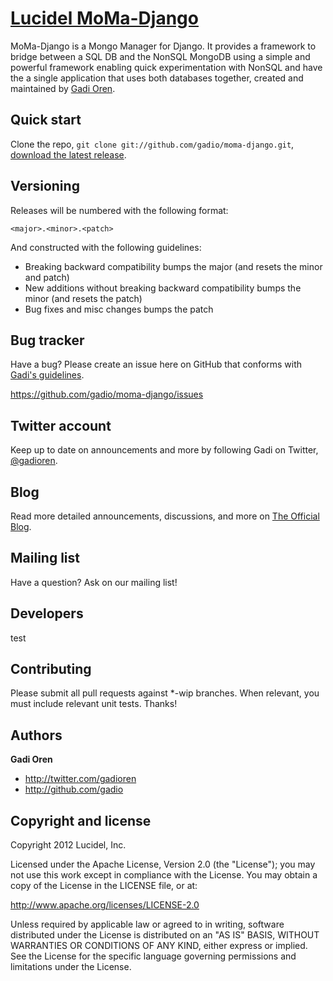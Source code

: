 [Lucidel MoMa-Django](http://twitter.github.com/gadio/moma-django) 
=================

MoMa-Django is a Mongo Manager for Django. It provides a framework to bridge between a SQL DB and the NonSQL MongoDB using a simple and powerful framework enabling quick experimentation with NonSQL and have the a single application that uses both databases together, created and maintained by [Gadi Oren](http://twitter.com/gadioren).



Quick start
-----------

Clone the repo, `git clone git://github.com/gadio/moma-django.git`, [download the latest release](https://github.com/).



Versioning
----------

Releases will be numbered with the following format:

`<major>.<minor>.<patch>`

And constructed with the following guidelines:

* Breaking backward compatibility bumps the major (and resets the minor and patch)
* New additions without breaking backward compatibility bumps the minor (and resets the patch)
* Bug fixes and misc changes bumps the patch



Bug tracker
-----------

Have a bug? Please create an issue here on GitHub that conforms with [Gadi's guidelines](https://github.com/).

https://github.com/gadio/moma-django/issues



Twitter account
---------------

Keep up to date on announcements and more by following Gadi on Twitter, [@gadioren](http://twitter.com/gadioren).



Blog
----

Read more detailed announcements, discussions, and more on [The Official Blog](http://blog.gadioren.com).



Mailing list
------------

Have a question? Ask on our mailing list!



Developers
----------

test



Contributing
------------

Please submit all pull requests against *-wip branches. When relevant, you must include relevant unit tests. Thanks!



Authors
-------

**Gadi Oren**

+ http://twitter.com/gadioren
+ http://github.com/gadio



Copyright and license
---------------------

Copyright 2012 Lucidel, Inc.

Licensed under the Apache License, Version 2.0 (the "License");
you may not use this work except in compliance with the License.
You may obtain a copy of the License in the LICENSE file, or at:

   http://www.apache.org/licenses/LICENSE-2.0

Unless required by applicable law or agreed to in writing, software
distributed under the License is distributed on an "AS IS" BASIS,
WITHOUT WARRANTIES OR CONDITIONS OF ANY KIND, either express or implied.
See the License for the specific language governing permissions and
limitations under the License.
